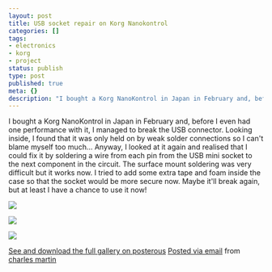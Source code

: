 ```yaml
---
layout: post
title: USB socket repair on Korg Nanokontrol
categories: []
tags:
- electronics
- korg
- project
status: publish
type: post
published: true
meta: {}
description: "I bought a Korg NanoKontrol in Japan in February and, before I even had one performance with it, I managed to break the USB connector. Looking inside, I"
---
```


I bought a Korg NanoKontrol in Japan in February and, before I even had one performance with it, I managed to break the USB connector. Looking inside, I found that it was only held on by weak solder connections so I can't blame myself too much... 
 Anyway, I looked at it again and realised that I could fix it by soldering a wire from each pin from the USB mini socket to the next component in the circuit. The surface mount soldering was very difficult but it works now. I tried to add some extra tape and foam inside the case so that the socket would be more secure now. Maybe it'll break again, but at least I have a chance to use it now!

![]({{site.baseurl}}/assets/posterous/charlesmartin/07/2010-07-korg-nano-repair1.jpg)

![]({{site.baseurl}}/assets/posterous/charlesmartin/07/2010-07-korg-nano-repair2.jpg)

![]({{site.baseurl}}/assets/posterous/charlesmartin/07/2010-07-korg-nano-repair3.jpg)

[See and download the full gallery on posterous](http://charlesmartin.posterous.com/usb-socket-repair-on-korg-nanokontrol) 
[Posted via email](http://posterous.com)  from 
[charles martin](http://charlesmartin.posterous.com/usb-socket-repair-on-korg-nanokontrol)

